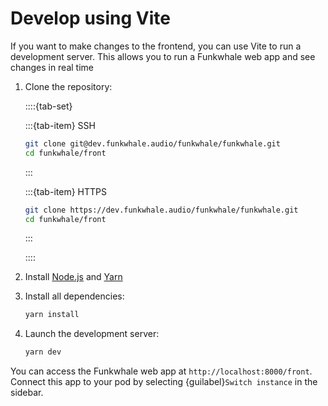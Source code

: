 # Develop using Vite

If you want to make changes to the frontend, you can use Vite to run a development server. This allows you to run a Funkwhale web app and see changes in real time

1. Clone the repository:

   ::::{tab-set}

   :::{tab-item} SSH

   ```sh
   git clone git@dev.funkwhale.audio/funkwhale/funkwhale.git
   cd funkwhale/front
   ```

   :::

   :::{tab-item} HTTPS

   ```sh
   git clone https://dev.funkwhale.audio/funkwhale/funkwhale.git
   cd funkwhale/front
   ```

   :::

   ::::

2. Install [Node.js](https://nodejs.org/en/download/package-manager/) and [Yarn](https://classic.yarnpkg.com/lang/en/docs/install/)
3. Install all dependencies:

   ```sh
   yarn install
   ```

4. Launch the development server:

   ```sh
   yarn dev
   ```

You can access the Funkwhale web app at `http://localhost:8000/front`. Connect this app to your pod by selecting {guilabel}`Switch instance` in the sidebar.
